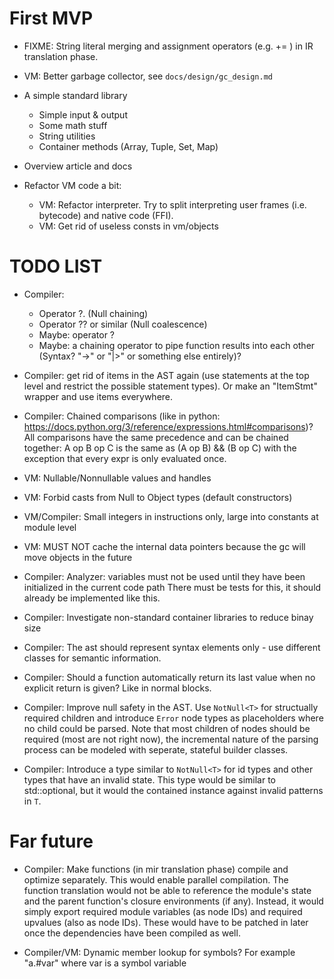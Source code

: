 # First MVP

-   FIXME: String literal merging and assignment operators (e.g. += ) in IR translation phase.

-   VM: Better garbage collector, see `docs/design/gc_design.md`

-   A simple standard library

    -   Simple input & output
    -   Some math stuff
    -   String utilities
    -   Container methods (Array, Tuple, Set, Map)

-   Overview article and docs

-   Refactor VM code a bit:

    -   VM: Refactor interpreter. Try to split interpreting user frames (i.e. bytecode) and native code (FFI).
    -   VM: Get rid of useless consts in vm/objects

# TODO LIST

-   Compiler:

    -   Operator ?. (Null chaining)
    -   Operator ?? or similar (Null coalescence)
    -   Maybe: operator ?
    -   Maybe: a chaining operator to pipe function results into each other (Syntax? "->" or "|>" or something else entirely)?

-   Compiler: get rid of items in the AST again (use statements at the top level and restrict the possible statement types).
    Or make an "ItemStmt" wrapper and use items everywhere.

-   Compiler: Chained comparisons (like in python: https://docs.python.org/3/reference/expressions.html#comparisons)?  
    All comparisons have the same precedence and can be chained together:
    A op B op C is the same as (A op B) && (B op C) with the exception that every expr is only evaluated once.

-   VM: Nullable/Nonnullable values and handles

-   VM: Forbid casts from Null to Object types (default constructors)

-   VM/Compiler: Small integers in instructions only, large into constants at module level

-   VM: MUST NOT cache the internal data pointers because the gc will move objects in the future

-   Compiler: Analyzer: variables must not be used until they have been initialized in the current code path
    There must be tests for this, it should already be implemented like this.

-   Compiler: Investigate non-standard container libraries to reduce binay size

-   Compiler: The ast should represent syntax elements only - use different classes for semantic information.

-   Compiler: Should a function automatically return its last value when no explicit return is given? Like in normal blocks.

-   Compiler: Improve null safety in the AST. Use `NotNull<T>` for structually required children and introduce `Error` node types
    as placeholders where no child could be parsed. Note that most children of nodes should be required (most are not right now), the
    incremental nature of the parsing process can be modeled with seperate, stateful builder classes.

-   Compiler: Introduce a type similar to `NotNull<T>` for id types and other types that have an invalid state. This type would be 
    similar to std::optional<T>, but it would the contained instance against invalid patterns in `T`.

# Far future

-   Compiler: Make functions (in mir translation phase) compile and optimize separately. This would enable parallel compilation.
    The function translation would not be able to reference the module's state and the parent function's closure environments (if any).
    Instead, it would simply export required module variables (as node IDs) and required upvalues (also as node IDs). These
    would have to be patched in later once the dependencies have been compiled as well.

-   Compiler/VM: Dynamic member lookup for symbols? For example "a.#var" where var is a symbol variable
